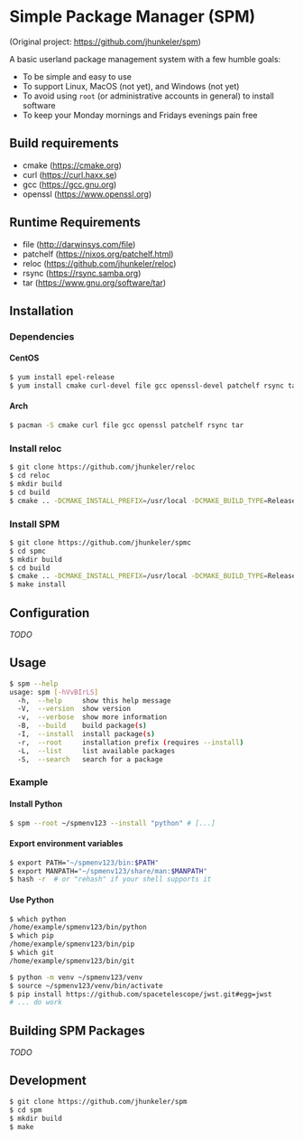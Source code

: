 # Simple Package Manager (SPM)

(Original project: https://github.com/jhunkeler/spm)

A basic userland package management system with a few humble goals:

- To be simple and easy to use
- To support Linux, MacOS (not yet), and Windows (not yet)
- To avoid using `root` (or administrative accounts in general) to install software
- To keep your Monday mornings and Fridays evenings pain free

## Build requirements

- cmake (https://cmake.org)
- curl (https://curl.haxx.se)
- gcc (https://gcc.gnu.org)
- openssl (https://www.openssl.org)

## Runtime Requirements

- file (http://darwinsys.com/file)
- patchelf (https://nixos.org/patchelf.html)
- reloc (https://github.com/jhunkeler/reloc)
- rsync (https://rsync.samba.org)
- tar (https://www.gnu.org/software/tar)

## Installation

### Dependencies

#### CentOS

```bash
$ yum install epel-release
$ yum install cmake curl-devel file gcc openssl-devel patchelf rsync tar
```

#### Arch

```bash
$ pacman -S cmake curl file gcc openssl patchelf rsync tar
```

### Install reloc

```bash
$ git clone https://github.com/jhunkeler/reloc
$ cd reloc
$ mkdir build
$ cd build
$ cmake .. -DCMAKE_INSTALL_PREFIX=/usr/local -DCMAKE_BUILD_TYPE=Release
```

### Install SPM

```bash
$ git clone https://github.com/jhunkeler/spmc
$ cd spmc
$ mkdir build
$ cd build
$ cmake .. -DCMAKE_INSTALL_PREFIX=/usr/local -DCMAKE_BUILD_TYPE=Release
$ make install
```

## Configuration

_TODO_

## Usage

```bash
$ spm --help
usage: spm [-hVvBIrLS]
  -h,  --help     show this help message
  -V,  --version  show version
  -v,  --verbose  show more information
  -B,  --build    build package(s)
  -I,  --install  install package(s)
  -r,  --root     installation prefix (requires --install)
  -L,  --list     list available packages
  -S,  --search   search for a package
```

### Example

#### Install Python
```bash
$ spm --root ~/spmenv123 --install "python" # [...]
```

#### Export environment variables

```bash
$ export PATH="~/spmenv123/bin:$PATH"
$ export MANPATH="~/spmenv123/share/man:$MANPATH"
$ hash -r  # or "rehash" if your shell supports it
```

#### Use Python

```bash
$ which python
/home/example/spmenv123/bin/python
$ which pip
/home/example/spmenv123/bin/pip
$ which git
/home/example/spmenv123/bin/git

$ python -m venv ~/spmenv123/venv
$ source ~/spmenv123/venv/bin/activate
$ pip install https://github.com/spacetelescope/jwst.git#egg=jwst
# ... do work
```

## Building SPM Packages

_TODO_

## Development

```bash
$ git clone https://github.com/jhunkeler/spm
$ cd spm
$ mkdir build
$ make
```


